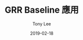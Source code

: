 ---
title: "GRR Baseline 應用"
author: "Tony Lee"
date: 2019-02-18
slug: grr_baseline_application
categories: ["GRR"]
tags: ["GRR"]
---